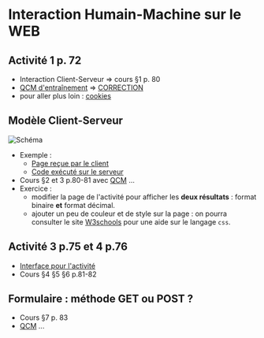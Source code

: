 # Interaction Humain-Machine sur le WEB
## Activité 1 p. 72
* Interaction Client-Serveur => cours §1 p. 80
* [QCM d'entraînement](https://genumsi.inria.fr/qcm.php?h=3d9321b9087e31622c2d554e9e14c688) => [CORRECTION](https://genumsi.inria.fr/qcm-corrige.php?cle=MTU7MTYzOzE2Njs0MTM7NDgyOzY0Mjs2ODA7OTc2OzExNDY7MTE0NzsxMTg1OzE4MzU7MTgzNjsxODM4)
* pour aller plus loin : [cookies](https://cookie.cahier-nsi.fr/)


## Modèle Client-Serveur

![Schéma](http://moodle.iutv.univ-paris13.fr/img/cm-update/js-cm-1-cm-update-523.png)

* Exemple : 
  * [Page reçue par le client](https://www.cahier-nsi.fr/pendules/)
  * [Code exécuté sur le serveur](https://github.com/thfruchart/1nsi/blob/main/S5/pendules.php)
* Cours §2 et 3 p.80-81 avec [QCM](https://genumsi.inria.fr/qcm.php?h=3ec65fc47407f0b09e19f59d51c866a2) ... [](https://genumsi.inria.fr/qcm-corrige.php?cle=MTYwOzE2MjsxNjc7MjM3OzM1NzszNTg7MzYwOzU5OTs2Mzc7NjM4OzY4MDsxMTAyOzExNDc7MTU1ODsxNTY2OzE1Njc=)
* Exercice : 
  * modifier la page de l'activité pour afficher les **deux résultats** : format binaire **et** format décimal.
  * ajouter un peu de couleur et de style sur la page : on pourra consulter le site [W3schools](https://www.w3schools.com/css/) pour une aide sur le langage `css`.


## Activité 3 p.75 et 4 p.76
* [Interface pour l'activité](https://www.cahier-nsi.fr/jsbin_convertisseur/?html,js,output)
* Cours §4 §5 §6 p.81-82 


## Formulaire : méthode GET ou POST ?
* Cours §7 p. 83
* [QCM](https://genumsi.inria.fr/qcm.php?h=b35aaff47cfcf8b97a8e001219a010c0) ...[](https://genumsi.inria.fr/qcm-corrige.php?cle=MTI4OzE1OTsyNjA7MjYyOzI2NTsxMzQ2OzE2MDI7MTYwOA==)
